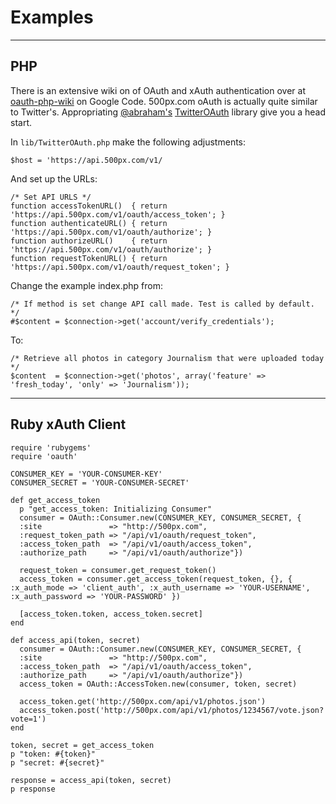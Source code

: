 # Examples

***

## PHP

There is an extensive wiki on of OAuth and xAuth authentication over at [oauth-php-wiki][] on Google Code. 500px.com oAuth is actually quite similar to Twitter's. Appropriating [@abraham's][] [TwitterOAuth][] library give you a head start.

In <code>lib/TwitterOAuth.php</code> make the following adjustments:
    
    $host = 'https://api.500px.com/v1/

And set up the URLs:

    /* Set API URLS */
    function accessTokenURL()  { return 'https://api.500px.com/v1/oauth/access_token'; }
    function authenticateURL() { return 'https://api.500px.com/v1/oauth/authorize'; }
    function authorizeURL()    { return 'https://api.500px.com/v1/oauth/authorize'; }
    function requestTokenURL() { return 'https://api.500px.com/v1/oauth/request_token'; }

Change the example index.php from:

    /* If method is set change API call made. Test is called by default. */
    #$content = $connection->get('account/verify_credentials');

To:

    /* Retrieve all photos in category Journalism that were uploaded today */
    $content  = $connection->get('photos', array('feature' => 'fresh_today', 'only' => 'Journalism'));

[oauth-php-wiki]: http://example.com/  "OAuth - Consumer and Server library for PHP"
[@abraham's]: http://twitter.com/abraham "@abraham"
[twitteroauth]: https://github.com/abraham/twitteroauth "TwitterOAuth"

***

## Ruby xAuth Client

    require 'rubygems'
    require 'oauth'

    CONSUMER_KEY = 'YOUR-CONSUMER-KEY'
    CONSUMER_SECRET = 'YOUR-CONSUMER-SECRET'

    def get_access_token
      p "get_access_token: Initializing Consumer" 
      consumer = OAuth::Consumer.new(CONSUMER_KEY, CONSUMER_SECRET, {
      :site               => "http://500px.com",
      :request_token_path => "/api/v1/oauth/request_token",
      :access_token_path  => "/api/v1/oauth/access_token",
      :authorize_path     => "/api/v1/oauth/authorize"})

      request_token = consumer.get_request_token()
      access_token = consumer.get_access_token(request_token, {}, { :x_auth_mode => 'client_auth', :x_auth_username => 'YOUR-USERNAME', :x_auth_password => 'YOUR-PASSWORD' })

      [access_token.token, access_token.secret]
    end

    def access_api(token, secret)
      consumer = OAuth::Consumer.new(CONSUMER_KEY, CONSUMER_SECRET, {
      :site               => "http://500px.com",
      :access_token_path  => "/api/v1/oauth/access_token",
      :authorize_path     => "/api/v1/oauth/authorize"})
      access_token = OAuth::AccessToken.new(consumer, token, secret)

      access_token.get('http://500px.com/api/v1/photos.json')
      access_token.post('http://500px.com/api/v1/photos/1234567/vote.json?vote=1')
    end

    token, secret = get_access_token
    p "token: #{token}" 
    p "secret: #{secret}" 

    response = access_api(token, secret)
    p response